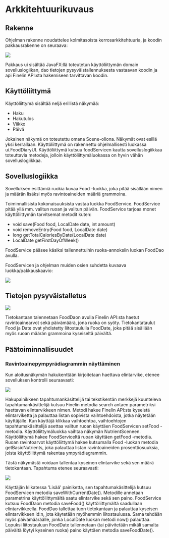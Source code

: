 # Arkkitehtuurikuvaus

## Rakenne
Ohjelman rakenne noudattelee kolmitasoista kerrosarkkitehtuuria, ja koodin pakkausrakenne on seuraava:

<img src="https://raw.githubusercontent.com/valtterikodisto/food-diary/master/documentation/pictures/pakkaukset.png">

Pakkaus ui sisältää JavaFX:llä toteutetun käyttöliittymän domain sovelluslogiikan, dao tietojen 
pysyväistallennuksesta vastaavan koodin ja api Finelin API:sta hakemiseen tarvittavan koodin.

## Käyttöliittymä
Käyttöliittymä sisältää neljä erillistä näkymää:
- Haku
- Hakutulos
- Viikko
- Päivä

Jokainen näkymä on toteutettu omana Scene-oliona. Näkymät ovat esillä yksi kerrallaan. 
Käyttöliittymä on rakennettu ohjelmallisesti luokassa ui.FoodDiaryUI.
Käyttöliittymä kutsuu foodServicen kautta sovelluslogiikkaa toteuttavia metodeja, jolloin 
käyttöliittymäluokassa on hyvin vähän sovelluslogiikkaa.

## Sovelluslogiikka
Sovelluksen esittämiä ruokia kuvaa Food -luokka, joka pitää sisällään nimen ja määrän lisäksi 
myös ravintoaineiden määriä grammoina.

Toiminnallisista kokonaisuuksista vastaa luokka FoodService. FoodService pitää yllä mm. valitun 
ruoan ja valitun päivän. FoodService tarjoaa monet käyttöliittymän tarvitsemat metodit kuten:

- void save(Food food, LocalDate date, int amount)
- void removeEntry(Food food, LocalDate date)
- long getTotalCaloriesByDate(LocalDate date)
- LocalDate getFirstDayOfWeek()

FoodService pääsee käsiksi tallennettuihin ruoka-annoksiin luokan FoodDao avulla.

FoodServicen ja ohjelman muiden osien suhdetta kuvaava luokka/pakkauskaavio: 

<img src="https://raw.githubusercontent.com/valtterikodisto/food-diary/master/documentation/pictures/pakkauskaavio.png">

## Tietojen pysyväistalletus
<img src="https://raw.githubusercontent.com/valtterikodisto/food-diary/master/documentation/pictures/database.png">

Tietokantaan talennetaan FoodDaon avulla Finelin API:sta haetut ravintoainearvot sekä päivämäärä, jona ruoka on 
syöty. Tietokantataulut Food ja Date ovat yhdistetty liitostaululla FoodDate, joka pitää sisällään myös ruoan 
määrän grammoina kyseiseltä päivältä.

## Päätoiminnallisuudet

### Ravintoainepympyrädiagrammin näyttäminen
Kun aloitusnäkymän hakukenttään kirjoitetaan haettava elintarvike, etenee sovelluksen 
kontrolli seuraavasti:

<img src="https://raw.githubusercontent.com/valtterikodisto/food-diary/master/documentation/pictures/sekvenssikaavio.png">

Hakupainikkeen tapahtumankäsittelijä tai tekstikentän merkkejä kuunteleva tapahtumankäsittelijä 
kutsuu Finelin metodia search antaen parametriksi haettavan elintarvikkeen nimen. Metodi hakee 
Finelin API:sta kyseistä elintarviketta ja palauttaa listan sopivista vaihtoehdoista, jotka 
näytetään käyttäjälle. Kun käyttäjä klikkaa vaihtoehtoa, vaihtoehtojen tapahtumakäsittelijä 
asettaa valitun ruoan käyttäen FoodServicen setFood -metodia. Käyttöliittymäluokka vaihtaa 
näkymän NutrientSceneen. Käyttöliittymä hakee FoodServiceltä ruoan käyttäen getFood -metodia. 
Ruoan ravintoarvot käyttöliittymä hakee kutsumalla Food -luokan metodia getBasicNutrients, joka 
palauttaa listan ravintoaineiden prosenttiosuuksia, joista käyttöliittymä rakentaa ympyrädiagrammin.

Tästä näkymästä voidaan tallentaa kyseinen elintarvike sekä sen määrä tietokantaan. Tapahtuma 
etenee seuraavasti:

<img src="https://raw.githubusercontent.com/valtterikodisto/food-diary/master/documentation/pictures/sekvenssikaavio-2.png">

Käyttäjän klikatessa 'Lisää' painiketta, sen tapahtumakäsittelijä kutsuu FoodServicen metodia saveWithCurrentDate(). Metodille 
annetaan parametrina käyttöliittymältä saatu elintarvike sekä sen paino. FoodService kutsuu FoodDaon metodia saveFood() 
käyttöliittymältä saadullaan elintarvikkeella. FoodDao tallettaa tuon tietokantaan ja palauttaa kyseisen elintarvikkeen id:n, 
jota käytetään myöhemmin liitostaulussa. Sama tehdään myös päivämääräälle, jonka LocalDate luokan metodi now() palauttaa. 
Lopuksi liitostauluun FoodDate tallennetaan (tai päivitetään mikäli samalta päivältä löytyi kyseinen ruoka) paino käyttäen 
metodia saveFoodDate().